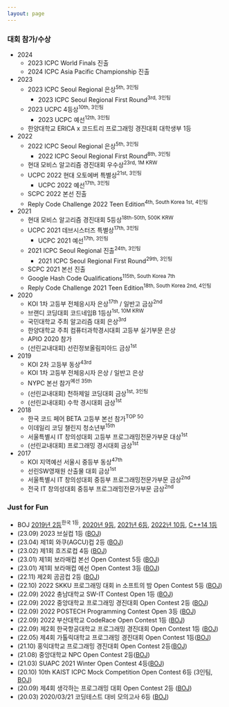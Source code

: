 ```yaml
---
layout: page
---
```


### 대회 참가/수상
* 2024
  * 2023 ICPC World Finals 진출
  * 2024 ICPC Asia Pacific Championship 진출
* 2023
  * 2023 ICPC Seoul Regional 은상<sup>5th, 3인팀</sup>
    * 2023 ICPC Seoul Regional First Round<sup>3rd, 3인팀</sup>
  * 2023 UCPC 4등상<sup>10th, 3인팀</sup>
    * 2023 UCPC 예선<sup>12th, 3인팀</sup>
  * 한양대학교 ERICA x 코드트리 프로그래밍 경진대회 대학생부 1등
* 2022
  * 2022 ICPC Seoul Regional 은상<sup>5th, 3인팀</sup>
    * 2022 ICPC Seoul Regional First Round<sup>8th, 3인팀</sup>
  * 현대 모비스 알고리즘 경진대회 우수상<sup>23rd, 1M KRW</sup>
  * UCPC 2022 현대 오토에버 특별상<sup>21st, 3인팀</sup>
    * UCPC 2022 예선<sup>17th, 3인팀</sup>
  * SCPC 2022 본선 진출
  * Reply Code Challenge 2022 Teen Edition<sup>4th, South Korea 1st, 4인팀</sup>
* 2021
  * 현대 모비스 알고리즘 경진대회 5등상<sup>18th-50th, 500K KRW</sup>
  * UCPC 2021 데브시스터즈 특별상<sup>17th, 3인팀</sup>
    * UCPC 2021 예선<sup>17th, 3인팀</sup>
  * 2021 ICPC Seoul Regional 진출<sup>24th, 3인팀</sup>
    * 2021 ICPC Seoul Regional First Round<sup>29th, 3인팀</sup>
  * SCPC 2021 본선 진출
  * Google Hash Code Qualifications<sup>115th, South Korea 7th</sup>
  * Reply Code Challenge 2021 Teen Edition<sup>18th, South Korea 2nd, 4인팀</sup>
* 2020
  * KOI 1차 고등부 전체응시자 은상<sup>17th</sup> / 일반고 금상<sup>2nd</sup>
  * 브랜디 코딩대회 코드네임B 1등상<sup>1st, 10M KRW</sup>
  * 국민대학교 주최 알고리즘 대회 은상<sup>3rd</sup>
  * 한양대학교 주최 컴퓨터과학경시대회 고등부 실기부문 은상
  * APIO 2020 참가
  * (선린교내대회) 선린정보올림피아드 금상<sup>1st</sup>
* 2019
  * KOI 2차 고등부 동상<sup>43rd</sup>
  * KOI 1차 고등부 전체응시자 은상 / 일반고 은상
  * NYPC 본선 참가<sup>예선 35th</sup>
  * (선린교내대회) 천하제일 코딩대회 금상<sup>1st, 3인팀</sup>
  * (선린교내대회) 수학 경시대회 금상<sup>1st</sup>
* 2018
  * 한국 코드 페어 BETA 고등부 본선 참가<sup>TOP 50</sup>
  * 이데일리 코딩 챌린지 청소년부<sup>15th</sup>
  * 서울특별시 IT 창의성대회 고등부 프로그래밍전문가부문 대상<sup>1st</sup>
  * (선린교내대회) 프로그래밍 경시대회 금상<sup>1st</sup>
* 2017
  * KOI 지역예선 서울시 중등부 동상<sup>47th</sup>
  * 선린SW영재원 산출물 대회 금상<sup>1st</sup>
  * 서울특별시 IT 창의성대회 중등부 프로그래밍전문가부문 금상<sup>2nd</sup>
  * 전국 IT 창의성대회 중등부 프로그래밍전문가부문 금상<sup>2nd</sup>

### Just for Fun
* BOJ [2019년 2등](https://www.acmicpc.net/ranklist/year/2019)<sup>한국 1등</sup>, [2020년 9등](https://www.acmicpc.net/ranklist/year/2020), [2021년 6등](https://www.acmicpc.net/ranklist/year/2021), [2022년 10등](https://www.acmicpc.net/ranklist/year/2022), [C++14 1등](https://www.acmicpc.net/ranklist/language/88)
* (23.09) 2023 브실컵 1등 ([BOJ](https://www.acmicpc.net/contest/view/1058))
* (23.04) 제1회 와쿠(AGCU)컵 2등 ([BOJ](https://www.acmicpc.net/contest/view/967))
* (23.02) 제1회 흐즈로컵 4등 ([BOJ](https://www.acmicpc.net/contest/view/956))
* (23.01) 제1회 보라매컵 본선 Open Contest 5등 ([BOJ](https://www.acmicpc.net/contest/view/932))
* (23.01) 제1회 보라매컵 예선 Open Contest 3등 ([BOJ](https://www.acmicpc.net/contest/view/933))
* (22.11) 제2회 곰곰컵 2등 ([BOJ](https://www.acmicpc.net/contest/view/895))
* (22.10) 2022 SKKU 프로그래밍 대회 in 소프트의 밤 Open Contest 5등 ([BOJ](https://www.acmicpc.net/contest/view/894))
* (22.09) 2022 충남대학교 SW-IT Contest Open 1등 ([BOJ](https://www.acmicpc.net/contest/board/851))
* (22.09) 2022 중앙대학교 프로그래밍 경진대회 Open Contest 2등 ([BOJ](https://www.acmicpc.net/contest/view/866))
* (22.09) 2022 POSTECH Programming Contest Open 3등 ([BOJ](https://www.acmicpc.net/contest/view/848))
* (22.09) 2022 부산대학교 CodeRace Open Contest 1등 ([BOJ](https://www.acmicpc.net/contest/view/859))
* (22.09) 제2회 한국항공대학교 프로그래밍 경진대회 Open Contest 1등 ([BOJ](https://www.acmicpc.net/contest/view/865))
* (22.05) 제4회 가톨릭대학교 프로그래밍 경진대회 Open Contest 1등([BOJ](https://www.acmicpc.net/contest/view/775))
* (21.10) 홍익대학교 프로그래밍 경진대회 Open Contest 2등([BOJ](https://www.acmicpc.net/contest/view/686))
* (21.08) 중앙대학교 NPC Open Contest 2등([BOJ](https://www.acmicpc.net/contest/view/683))
* (21.03) SUAPC 2021 Winter Open Contest 4등([BOJ](https://www.acmicpc.net/contest/view/587))
* (20.10) 10th KAIST ICPC Mock Competition Open Contest 6등 (3인팀, [BOJ](https://www.acmicpc.net/contest/view/547))
* (20.09) 제4회 생각하는 프로그래밍 대회 Open Contest 2등 ([BOJ](https://www.acmicpc.net/contest/view/542))
* (20.03) 2020/03/21 코딩테스트 대비 모의고사 6등 ([BOJ](https://www.acmicpc.net/contest/view/505))
